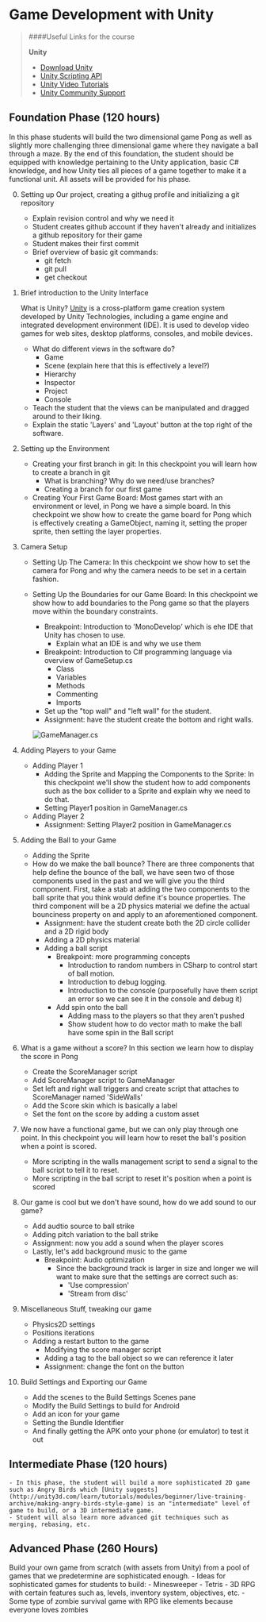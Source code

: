 # Game Development with Unity

> ####Useful Links for the course
>
> **Unity**
>
> - [Download Unity](http://unity3d.com/unity/download)
> - [Unity Scripting API](http://docs.unity3d.com/ScriptReference/index.html)
> - [Unity Video Tutorials](http://unity3d.com/learn/tutorials/modules/beginner/editor)
> - [Unity Community Support](http://unity3d.com/community)

## Foundation Phase (120 hours)

In this phase students will build the two dimensional game Pong as well as slightly more challenging three dimensional game where they navigate a ball through a maze.  By the end of this foundation, the student should be equipped with knowledge pertaining to the Unity application, basic C# knowledge, and how Unity ties all pieces of a game together to make it a functional unit.  All assets will be provided for his phase.

0. Setting up Our project, creating a githug profile and initializing a git repository
    - Explain revision control and why we need it
    - Student creates github account if they haven't already and initializes a github repository for their game
    - Student makes their first commit
    - Brief overview of basic git commands:
        - git fetch
        - git pull
        - get checkout

1. Brief introduction to the Unity Interface

    What is Unity?
    [Unity](http://en.wikipedia.org/wiki/Unity_(game_engine)) is a cross-platform game creation system developed by Unity Technologies, including a game engine and integrated development environment (IDE).  It is used to develop video games for web sites, desktop platforms, consoles, and mobile devices.

    - What do different views in the software do? 
        - Game
        - Scene (explain here that this is effectively a level?)
        - Hierarchy
        - Inspector
        - Project
        - Console
    - Teach the student that the views can be manipulated and dragged around to their liking.
    - Explain the static 'Layers' and 'Layout' button at the top right of the software.

2. Setting up the Environment
    - Creating your first branch in git: In this checkpoint you will learn how to create a branch in git 
        - What is branching?  Why do we need/use branches?
        - Creating a branch for our first game
    - Creating Your First Game Board: Most games start with an environment or level, in Pong we have a simple board.  In this checkpoint we show how to create the game board for Pong which is effectively creating a GameObject, naming it, setting the proper sprite, then setting the layer properties.

3. Camera Setup
    - Setting Up The Camera: In this checkpoint we show how to set the camera for Pong and why the camera needs to be set in a certain fashion.
    - Setting Up the Boundaries for our Game Board: In this checkpoint we show how to add boundaries to the Pong game so that the players move within the boundary constraints.
        - Breakpoint: Introduction to 'MonoDevelop' which is ehe IDE that Unity has chosen to use.
            - Explain what an IDE is and why we use them
        - Breakpoint: Introduction to C# programming language via overview of GameSetup.cs
            - Class
            - Variables
            - Methods
            - Commenting
            - Imports
        - Set up the "top wall" and "left wall" for the student.
        - Assignment: have the student create the bottom and right walls.

        ![GameManager.cs](http://bit.ly/1I5QELF)

4. Adding Players to your Game
    - Adding Player 1
        - Adding the Sprite and Mapping the Components to the Sprite: In this checkpoint we'll show the student how to add components such as the box collider to a Sprite and explain why we need to do that.
        - Setting Player1 position in GameManager.cs
    - Adding Player 2
        - Assignment: Setting Player2 position in GameManager.cs

5. Adding the Ball to your Game
    - Adding the Sprite
    - How do we make the ball bounce?  There are three components that help define the bounce of the ball, we have seen two of those components used in the past and we will give you the third component.  First, take a stab at adding the two components to the ball sprite that you think would define it's bounce properties.  The third component will be a 2D physics material we define the actual bounciness property on and apply to an aforementioned component. 
        - Assignment: have the student create both the 2D circle collider and a 2D rigid body
        - Adding a 2D physics material
        - Adding a ball script
            - Breakpoint: more programming concepts
                - Introduction to random numbers in CSharp to control start of ball motion.
                - Introduction to debug logging.
                - Introduction to the console (purposefully have them script an error so we can see it in the console and debug it)
            - Add spin onto the ball
                - Adding mass to the players so that they aren't pushed
                - Show student how to do vector math to make the ball have some spin in the Ball script

6. What is a game without a score?  In this section we learn how to display the score in Pong
    - Create the ScoreManager script
    - Add ScoreManager script to GameManager
    - Set left and right wall triggers and create script that attaches to ScoreManager named 'SideWalls'
    - Add the Score skin which is basically a label
    - Set the font on the score by adding a custom asset

7. We now have a functional game, but we can only play through one point.  In this checkpoint you will learn how to reset the ball's position when a point is scored.
    - More scripting in the walls management script to send a signal to the ball script to tell it to reset.
    - More scripting in the ball script to reset it's position when a point is scored

8. Our game is cool but we don't have sound, how do we add sound to our game?
    - Add audtio source to ball strike
    - Adding pitch variation to the ball strike
    - Assignment: now you add a sound when the player scores
    - Lastly, let's add background music to the game
        - Breakpoint: Audio optimization
            - Since the background track is larger in size and longer we will want to make sure that the settings are correct such as:
                - 'Use compression'
                - 'Stream from disc'

9. Miscellaneous Stuff, tweaking our game
    - Physics2D settings
    - Positions iterations
    - Adding a restart button to the game
        - Modifying the score manager script
        - Adding a tag to the ball object so we can reference it later
        - Assignment: change the font on the button

10. Build Settings and Exporting our Game
    - Add the scenes to the Build Settings Scenes pane
    - Modify the Build Settings to build for Android
    - Add an icon for your game
    - Setting the Bundle Identifier    
    - And finally getting the APK onto your phone (or emulator) to test it out

## Intermediate Phase (120 hours)
    - In this phase, the student will build a more sophisticated 2D game such as Angry Birds which [Unity suggests](http://unity3d.com/learn/tutorials/modules/beginner/live-training-archive/making-angry-birds-style-game) is an "intermediate" level of game to build, or a 3D intermediate game.
    - Student will also learn more advanced git techniques such as merging, rebasing, etc. 

## Advanced Phase (260 Hours)

Build your own game from scratch (with assets from Unity) from a pool of games that we predetermine are sophisticated enough.
    - Ideas for sophisticated games for students to build:
        - Minesweeper
        - Tetris
        - 3D RPG with certain features such as, levels, inventory system, objectives, etc.
        - Some type of zombie survival game with RPG like elements because everyone loves zombies
